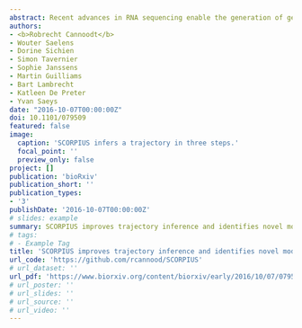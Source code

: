 ```yaml
---
abstract: Recent advances in RNA sequencing enable the generation of genome-wide expression data at the single-cell level, opening up new avenues for transcriptomics and systems biology. A new application of single-cell whole-transcriptomics is the unbiased ordering of cells according to their progression along a dynamic process of interest. We introduce SCORPIUS, a method which can effectively reconstruct an ordering of individual cells without any prior information about the dynamic process. Comprehensive evaluation using ten scRNA-seq datasets shows that SCORPIUS consistently outperforms state-of-the-art techniques. We used SCORPIUS to generate novel hypotheses regarding dendritic cell development, which were subsequently validated in vivo. This work enables data-driven investigation and characterization of dynamic processes and lays the foundation for objective benchmarking of future trajectory inference methods.
authors:
- <b>Robrecht Cannoodt</b>
- Wouter Saelens
- Dorine Sichien
- Simon Tavernier
- Sophie Janssens
- Martin Guilliams
- Bart Lambrecht
- Katleen De Preter
- Yvan Saeys
date: "2016-10-07T00:00:00Z"
doi: 10.1101/079509
featured: false
image:
  caption: 'SCORPIUS infers a trajectory in three steps.'
  focal_point: ''
  preview_only: false
project: []
publication: 'bioRxiv'
publication_short: ''
publication_types:
- '3'
publishDate: '2016-10-07T00:00:00Z'
# slides: example
summary: SCORPIUS improves trajectory inference and identifies novel modules in dendritic cell development
# tags:
# - Example Tag
title: 'SCORPIUS improves trajectory inference and identifies novel modules in dendritic cell development'
url_code: 'https://github.com/rcannood/SCORPIUS'
# url_dataset: ''
url_pdf: 'https://www.biorxiv.org/content/biorxiv/early/2016/10/07/079509.full-text.pdf'
# url_poster: ''
# url_slides: ''
# url_source: ''
# url_video: ''
---
```

